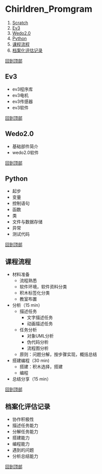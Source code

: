
# Chirldren_Promgram
1. [Scratch](#scratch)
2. [Ev3](#ev3)
3. [Wedo2.0](#wedo20)
4. [Python](#python)
5. [课程流程](#课程流程)
6. [档案化评估记录](#档案化评估记录)
















[回到顶部](#chirldren_promgram)

## Ev3
* ev3程序库
* ev3电机
* ev3传感器
* ev3软件

[回到顶部](#chirldren_promgram)

## Wedo2.0
* 基础部件简介
* wedo2.0软件

[回到顶部](#chirldren_promgram)

## Python
* 起步
* 变量
* 控制语句
* 函数
* 类
* 文件与数据存储
* 异常
* 测试代码

[回到顶部](#chirldren_promgram)

## 课程流程
* 材料准备
    * 流程熟悉
    * 软件环境，软件资料分类
    * 积木标签化分类
    * 教室布置
* 分析（15 min）
    * 描述任务
        * 文字描述任务
        * 动画描述任务
    * 任务分析
        * 对象UML分析
        * 伪代码分析
        * 流程图分析
    * 原则：问题分解，按步骤实现，概括总结
* 搭建编程（30 min)
    * 搭建：积木选择，搭建
    * 编程
* 总结分享（15 min）

[回到顶部](#chirldren_promgram)

## 档案化评估记录
* 协作积极性
* 描述任务能力
* 分解任务能力
* 搭建能力
* 编程能力
* 遇到的问题
* 分析总结能力

[回到顶部](#chirldren_promgram)